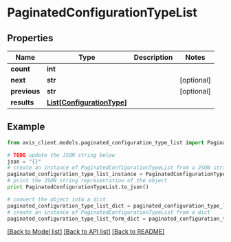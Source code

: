 # PaginatedConfigurationTypeList


## Properties

Name | Type | Description | Notes
------------ | ------------- | ------------- | -------------
**count** | **int** |  | 
**next** | **str** |  | [optional] 
**previous** | **str** |  | [optional] 
**results** | [**List[ConfigurationType]**](ConfigurationType.md) |  | 

## Example

```python
from avis_client.models.paginated_configuration_type_list import PaginatedConfigurationTypeList

# TODO update the JSON string below
json = "{}"
# create an instance of PaginatedConfigurationTypeList from a JSON string
paginated_configuration_type_list_instance = PaginatedConfigurationTypeList.from_json(json)
# print the JSON string representation of the object
print PaginatedConfigurationTypeList.to_json()

# convert the object into a dict
paginated_configuration_type_list_dict = paginated_configuration_type_list_instance.to_dict()
# create an instance of PaginatedConfigurationTypeList from a dict
paginated_configuration_type_list_form_dict = paginated_configuration_type_list.from_dict(paginated_configuration_type_list_dict)
```
[[Back to Model list]](../README.md#documentation-for-models) [[Back to API list]](../README.md#documentation-for-api-endpoints) [[Back to README]](../README.md)


